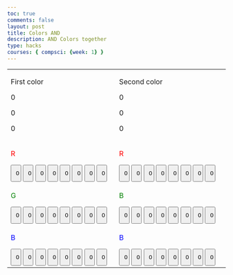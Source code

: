 ```yaml
---
toc: true
comments: false
layout: post
title: Colors AND
description: AND Colors together
type: hacks
courses: { compsci: {week: 1} }
---
```


<html lang="en">
<head>
  <link rel="stylesheet" href="css.css">
</head>
<body>

<style>
  .button {
    width: 10%;
    padding: 10px;
    box-sizing: border-box;
  }
</style>

<table>
  <tr>
    <td>
    <p>First color</p>
    <p id="num10">0</p>
    <p id="num11">0</p>
    <p id="num12">0</p>
    </td>
    <td>
    <p>Second color</p>
    <p id="num20">0</p>
    <p id="num21">0</p>
    <p id="num22">0</p>
    </td>
  </tr>
  
  <tr>
    <td>
      <!-- Creating buttons for the first cell -->
      <p style="color:red">R</p>
  <button id="button1" class="button" onclick="buttonClicked(1)">0</button>
  <button id="button2" class="button" onclick="buttonClicked(2)">0</button>
  <button id="button3" class="button" onclick="buttonClicked(3)">0</button>
  <button id="button4" class="button" onclick="buttonClicked(4)">0</button>
  <button id="button5" class="button" onclick="buttonClicked(5)">0</button>
  <button id="button6" class="button" onclick="buttonClicked(6)">0</button>
  <button id="button7" class="button" onclick="buttonClicked(7)">0</button>
  <button id="button8" class="button" onclick="buttonClicked(8)">0</button>
      <script>
        function buttonClicked(buttonNumber) {
          var button = document.getElementById("button" + buttonNumber);
          if (button.innerHTML === "0") {
            button.innerHTML = "1";
          } else {
            button.innerHTML = "0";
          }
        }
      </script>
    </td>
    <td>
      <!-- Creating buttons for the second cell -->
      <p style="color:red">R</p>
      <button id="button9" class="button" onclick="buttonClicked(9)">0</button>
  <button id="button10" class="button" onclick="buttonClicked(10)">0</button>
  <button id="button11" class="button" onclick="buttonClicked(11)">0</button>
  <button id="button12" class="button" onclick="buttonClicked(12)">0</button>
  <button id="button13" class="button" onclick="buttonClicked(13)">0</button>
  <button id="button14" class="button" onclick="buttonClicked(14)">0</button>
  <button id="button15" class="button" onclick="buttonClicked(15)">0</button>
  <button id="button16" class="button" onclick="buttonClicked(16)">0</button>
    </td>
  </tr>

  <tr>
    <td>
      <!-- Creating buttons for the third cell -->
      <p style="color:green">G</p>
      <button id="button17" class="button" onclick="buttonClicked(17)">0</button>
  <button id="button18" class="button" onclick="buttonClicked(18)">0</button>
  <button id="button19" class="button" onclick="buttonClicked(19)">0</button>
  <button id="button20" class="button" onclick="buttonClicked(20)">0</button>
  <button id="button21" class="button" onclick="buttonClicked(21)">0</button>
  <button id="button22" class="button" onclick="buttonClicked(22)">0</button>
  <button id="button23" class="button" onclick="buttonClicked(23)">0</button>
  <button id="button24" class="button" onclick="buttonClicked(24)">0</button>
    </td>
    <td>
      <!-- Creating buttons for the fourth cell -->
      <p style="color:green">B</p>
      <button id="button25" class="button" onclick="buttonClicked(25)">0</button>
  <button id="button26" class="button" onclick="buttonClicked(26)">0</button>
  <button id="button27" class="button" onclick="buttonClicked(27)">0</button>
  <button id="button28" class="button" onclick="buttonClicked(28)">0</button>
  <button id="button29" class="button" onclick="buttonClicked(29)">0</button>
  <button id="button30" class="button" onclick="buttonClicked(30)">0</button>
  <button id="button31" class="button" onclick="buttonClicked(31)">0</button>
  <button id="button32" class="button" onclick="buttonClicked(32)">0</button>
    </td>
  </tr>

  <tr>
    <td>
      <!-- Creating buttons for the fifth cell -->
      <p style="color:blue">B</p>
      <button id="button33" class="button" onclick="buttonClicked(33))">0</button>
  <button id="button34" class="button" onclick="buttonClicked(34)">0</button>
  <button id="button35" class="button" onclick="buttonClicked(35)">0</button>
  <button id="button36" class="button" onclick="buttonClicked(36)">0</button>
  <button id="button37" class="button" onclick="buttonClicked(37)">0</button>
  <button id="button38" class="button" onclick="buttonClicked(38)">0</button>
  <button id="button39" class="button" onclick="buttonClicked(39)">0</button>
  <button id="button40" class="button" onclick="buttonClicked(40)">0</button>
    </td>
    <td>
      <!-- Creating buttons for the sixth cell -->
      <p style="color:blue">B</p>
      <button id="button41" class="button" onclick="buttonClicked(41)">0</button>
  <button id="button42" class="button" onclick="buttonClicked(42)">0</button>
  <button id="button43" class="button" onclick="buttonClicked(43)">0</button>
  <button id="button44" class="button" onclick="buttonClicked(44)">0</button>
  <button id="button45" class="button" onclick="buttonClicked(45)">0</button>
  <button id="button46" class="button" onclick="buttonClicked(46)">0</button>
  <button id="button47" class="button" onclick="buttonClicked(47)">0</button>
  <button id="button48" class="button" onclick="buttonClicked(48)">0</button>
    </td>
  </tr>
</table>
</body>
</html>
